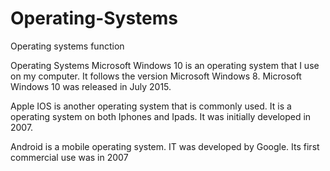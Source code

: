 # Operating-Systems
Operating systems function

Operating Systems
Microsoft Windows 10 is an operating system that I use on my computer.
It follows the version Microsoft Windows 8.
Microsoft Windows 10 was released in July 2015.

Apple IOS is another operating system that is commonly used.
It is a operating system on both Iphones and Ipads. 
It was initially developed in 2007.

Android is a mobile operating system.
IT was developed by Google.
Its first commercial use was in 2007

